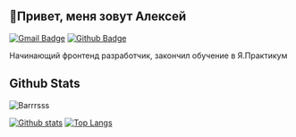 ## 👋Привет, меня зовут Алексей 
[![Gmail Badge](https://img.shields.io/badge/-nekkyy92@gmail.com-c14438?style=flat&logo=Gmail&logoColor=white&link=mailto:nekkyy92@gmail.com)](mailto:nekkyy92@gmail.com) 
[![Github Badge](https://img.shields.io/badge/-Barrrsss-grey?style=flat&logo=github&logoColor=white&link=https://github.com/Barrrsss/)](https://www.github.com/Barrrsss/) <p align='left'>Начинающий фронтенд разработчик, закончил обучение в Я.Практикум</p>

## Github Stats
<p align=left> <img src=https://komarev.com/ghpvc/?username=Barrrsss alt=Barrrsss /> </p>

[![Github stats](https://github-readme-stats.vercel.app/api?username=Barrrsss&show_icons=true&include_all_commits=true)](https://github.com/Barrrsss/github-readme-stats)
[![Top Langs](https://github-readme-stats.vercel.app/api/top-langs/?username=Barrrsss&layout=compact)](https://github.com/Barrrsss/github-readme-stats)

